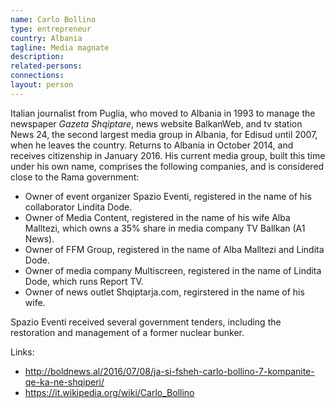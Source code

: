 ```yaml
---
name: Carlo Bollino
type: entrepreneur
country: Albania
tagline: Media magnate
description:
related-persons:
connections:
layout: person
---
```

Italian journalist from Puglia, who moved to Albania in 1993 to manage the newspaper *Gazeta Shqiptare*, news website BalkanWeb, and tv station News 24, the second largest media group in Albania, for Edisud until 2007, when he leaves the country. Returns to Albania in October 2014, and receives citizenship in January 2016. His current media group, built this time under his own name, comprises the following companies, and is considered close to the Rama government:

* Owner of event organizer Spazio Eventi, registered in the name of his collaborator Lindita Dode.
* Owner of Media Content, registered in the name of his wife Alba Malltezi, which owns a 35% share in media company TV Ballkan (A1 News).
* Owner of FFM Group, registered in the name of Alba Malltezi and Lindita Dode.
* Owner of media company Multiscreen, registered in the name of Lindita Dode, which runs Report TV.
* Owner of news outlet Shqiptarja.com, regirstered in the name of his wife.

Spazio Eventi received several government tenders, including the restoration and management of a former nuclear bunker.

Links:
* <http://boldnews.al/2016/07/08/ja-si-fsheh-carlo-bollino-7-kompanite-qe-ka-ne-shqiperi/>
* <https://it.wikipedia.org/wiki/Carlo_Bollino>
